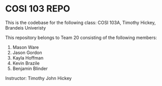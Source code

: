 # COSI 103 REPO
This is the codebase for the following class:
COSI 103A, Timothy Hickey, Brandeis Univeristy


This repository belongs to Team 20 consisting of the following members:
1. Mason Ware
2. Jason Gordon
3. Kayla Hoffman
4. Kevin Brazile
5. Benjamin Blinder

Instructor: Timothy John Hickey
